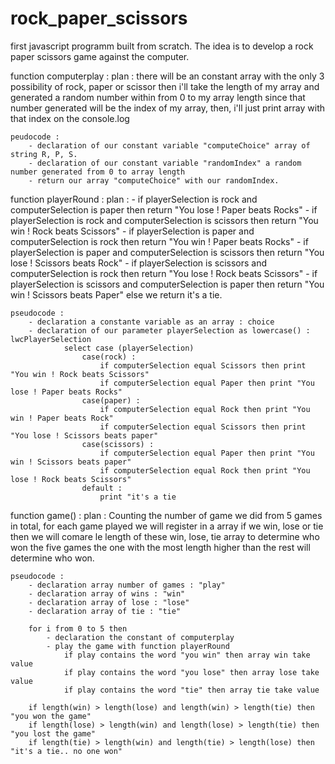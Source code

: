 # rock_paper_scissors

first javascript programm built from scratch. The idea is to develop a rock paper scissors game against the computer.

function computerplay :
    plan : there will be an constant array with the only 3 possibility of rock, paper or scissor
           then i'll take the length of my array and generated a random number within from 0 to my array length
           since that number generated will be the index of my array, then, i'll just print array with that index on the console.log

    peudocode : 
        - declaration of our constant variable "computeChoice" array of string R, P, S.
        - declaration of our constant variable "randomIndex" a random number generated from 0 to array length
        - return our array "computeChoice" with our randomIndex.

function playerRound : 
    plan :
        - if playerSelection is rock and computerSelection is paper
          then return "You lose ! Paper beats Rocks"
        - if playerSelection is rock and computerSelection is scissors
          then return "You win ! Rock beats Scissors"
        - if playerSelection is paper and computerSelection is rock
          then return "You win ! Paper beats Rocks"
        - if playerSelection is paper and computerSelection is scissors
          then return "You lose ! Scissors beats Rock"
        - if playerSelection is scissors and computerSelection is rock
          then return "You lose ! Rock beats Scissors"
        - if playerSelection is scissors and computerSelection is paper
          then return "You win ! Scissors beats Paper"
        else
            we return it's a tie.

    pseudocode : 
        - declaration a constante variable as an array : choice
        - declaration of our parameter playerSelection as lowercase() : lwcPlayerSelection
                select case (playerSelection)
                    case(rock) : 
                        if computerSelection equal Scissors then print "You win ! Rock beats Scissors"
                        if computerSelection equal Paper then print "You lose ! Paper beats Rocks"
                    case(paper) :
                        if computerSelection equal Rock then print "You win ! Paper beats Rock"
                        if computerSelection equal Scissors then print "You lose ! Scissors beats paper"
                    case(scissors) :
                        if computerSelection equal Paper then print "You win ! Scissors beats paper"
                        if computerSelection equal Rock then print "You lose ! Rock beats Scissors"
                    default :
                        print "it's a tie

function game() :
    plan : 
        Counting the number of game we did from 5 games in total,
        for each game played we will register in a array if we win, lose or tie
        then we will comare le length of these win, lose, tie array to determine who won the five games
            the one with the most length higher than the rest will determine who won.


    pseudocode :
        - declaration array number of games : "play"
        - declaration array of wins : "win"
        - declaration array of lose : "lose"
        - declaration array of tie : "tie"

        for i from 0 to 5 then
            - declaration the constant of computerplay
            - play the game with function playerRound
                if play contains the word "you win" then array win take value
                if play contains the word "you lose" then array lose take value
                if play contains the word "tie" then array tie take value

        if length(win) > length(lose) and length(win) > length(tie) then "you won the game"
        if length(lose) > length(win) and length(lose) > length(tie) then "you lost the game"
        if length(tie) > length(win) and length(tie) > length(lose) then "it's a tie.. no one won"

